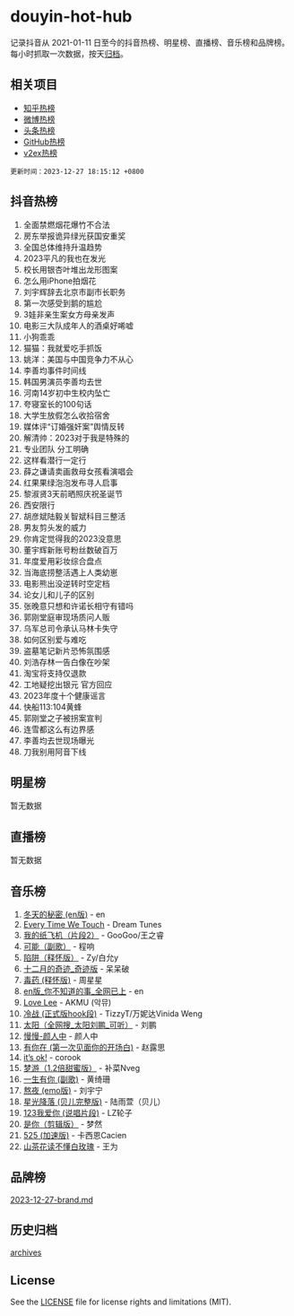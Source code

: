 # douyin-hot-hub

记录抖音从 2021-01-11 日至今的抖音热榜、明星榜、直播榜、音乐榜和品牌榜。每小时抓取一次数据，按天[归档](archives)。

## 相关项目

- [知乎热榜](https://github.com/lonnyzhang423/zhihu-hot-hub)
- [微博热榜](https://github.com/lonnyzhang423/weibo-hot-hub)
- [头条热榜](https://github.com/lonnyzhang423/toutiao-hot-hub)
- [GitHub热榜](https://github.com/lonnyzhang423/github-hot-hub)
- [v2ex热榜](https://github.com/lonnyzhang423/v2ex-hot-hub)


`更新时间：2023-12-27 18:15:12 +0800`

## 抖音热榜

1. 全面禁燃烟花爆竹不合法
1. 房东举报诡异绿光获国安重奖
1. 全国总体维持升温趋势
1. 2023平凡的我也在发光
1. 校长用银杏叶堆出龙形图案
1. 怎么用iPhone拍烟花
1. 刘宇辉辞去北京市副市长职务
1. 第一次感受到鹅的尴尬
1. 3娃非亲生案女方母亲发声
1. 电影三大队成年人的酒桌好唏嘘
1. 小狗乖乖
1. 猫猫：我就爱吃手抓饭
1. 姚洋：美国与中国竞争力不从心
1. 李善均事件时间线
1. 韩国男演员李善均去世
1. 河南14岁初中生校内坠亡
1. 夸寝室长的100句话
1. 大学生放假怎么收拾宿舍
1. 媒体评“订婚强奸案”舆情反转
1. 解清帅：2023对于我是特殊的
1. 专业团队 分工明确
1. 这样看潜行一定行
1. 薛之谦请卖画救母女孩看演唱会
1. 红果果绿泡泡发布寻人启事
1. 黎淑贤3天前晒照庆祝圣诞节
1. 西安限行
1. 胡彦斌陆毅关智斌科目三整活
1. 男友剪头发的威力
1. 你肯定觉得我的2023没意思
1. 董宇辉新账号粉丝数破百万
1. 年度爱用彩妆综合盘点
1. 当海底捞整活遇上人类幼崽
1. 电影熊出没逆转时空定档
1. 论女儿和儿子的区别
1. 张晚意只想和许诺长相守有错吗
1. 郭刚堂庭审现场质问人贩
1. 乌军总司令承认马林卡失守
1. 如何区别爱与难吃
1. 盗墓笔记新片恐怖氛围感
1. 刘浩存林一告白像在吵架
1. 淘宝将支持仅退款
1. 工地疑挖出银元 官方回应
1. 2023年度十个健康谣言
1. 快船113:104黄蜂
1. 郭刚堂之子被拐案宣判
1. 连雪都这么有边界感
1. 李善均去世现场曝光
1. 刀我别用阿音下线

## 明星榜

暂无数据

## 直播榜

暂无数据

## 音乐榜

1. [冬天的秘密 (en版)](https://sf3-cdn-tos.douyinstatic.com/obj/tos-cn-ve-2774/okIuMHDdzyf3FjGK4Lphe1vfHcQaPIHAg0Z4CR) - en
1. [Every Time We Touch](https://sf6-cdn-tos.douyinstatic.com/obj/tos-cn-ve-2774/ogN6lUKQeBBfEVhIOMikG1CcJjugxk1tztZyhP) - Dream Tunes
1. [我的纸飞机（片段2）](https://sf6-cdn-tos.douyinstatic.com/obj/tos-cn-ve-2774/oM2ZrKcg2CD5AeRB2gkeXOFB1IxAGJdZPazYHf) - GooGoo/王之睿
1. [可能（副歌）](https://sf3-cdn-tos.douyinstatic.com/obj/tos-cn-ve-2774/cde1731888894259b333569393c2fb51) - 程响
1. [陷阱（释怀版）](https://sf6-cdn-tos.douyinstatic.com/obj/tos-cn-ve-2774/oE8C21LeZrzKLDFfQYgMzx4GAIHageG5IzayY7) - Zy/白允y
1. [十二月的奇迹_奇迹版](https://sf6-cdn-tos.douyinstatic.com/obj/tos-cn-ve-2774/oMslvA9FBzGMGHnyUuoiiUjtIAXfMz6tzwByW8) - 呆呆破
1. [毒药 (释怀版)](https://sf6-cdn-tos.douyinstatic.com/obj/tos-cn-ve-2774/oYILMEAzspdZBIzy4frJNB8ZHPHWAhiwowd4Ad) - 周星星
1. [en版_你不知道的事_全网已上](https://sf6-cdn-tos.douyinstatic.com/obj/tos-cn-ve-2774/o4QbYLDezHUtFyDKdF9XfmPhIewaqEQAggj6Cb) - en
1. [Love Lee](https://sf6-cdn-tos.douyinstatic.com/obj/tos-cn-ve-2774/o05GbkJGbCBTdDnMtB0fwOYgkeZp23vrWQDQBS) - AKMU (악뮤)
1. [冷战 (正式版hook段)](https://sf6-cdn-tos.douyinstatic.com/obj/tos-cn-ve-2774/oMuEoiBasWApEMVDgNiI8VAByNmwo5J0pyf8Yx) - TizzyT/万妮达Vinida Weng
1. [太阳（全网搜_太阳刘鹏_可听）](https://sf3-cdn-tos.douyinstatic.com/obj/tos-cn-ve-2774/ogWbyIQnlBFImVbeDocRdCIYtBHlbJXgfZMvgz) - 刘鹏
1. [慢慢-颜人中](https://sf3-cdn-tos.douyinstatic.com/obj/tos-cn-ve-2774/ocjHNfBXdBxQNC8ZGAeoLMFTUgtBg8bkExunDC) - 颜人中
1. [有你在 (第一次见面你的开场白)](https://sf3-cdn-tos.douyinstatic.com/obj/tos-cn-ve-2774/oAthrQ3ClJBfI57uBoFEgNDYtNCZ0TSYQQfxQ0) - 赵露思
1. [it’s ok!](https://sf3-cdn-tos.douyinstatic.com/obj/tos-cn-ve-2774/0fc4d0ee28444bd0ab76e8b7c0003f52) - corook
1. [梦游（1.2倍甜蜜版）](https://sf3-cdn-tos.douyinstatic.com/obj/tos-cn-ve-2774/o4gyAUm8hwufoEABmwVIiQtHsFuGzAEEWtNMzo) - 补菜Nveg
1. [一生有你 (副歌)](https://sf6-cdn-tos.douyinstatic.com/obj/tos-cn-ve-2774/o8xzM8HLaQzgMiJ96FKAWCenIuzkFpfClDdmeW) - 黄绮珊
1. [熬夜 (emo版)](https://sf3-cdn-tos.douyinstatic.com/obj/tos-cn-ve-2774/ocQZvZErLThAfNQOtBZ178gQDfCDFBL9iB5lvY) - 刘宇宁
1. [星光降落 (贝儿完整版)](https://sf6-cdn-tos.douyinstatic.com/obj/tos-cn-ve-2774/okwB9hAwyAtsFFkFBzAX1hOOfQuIoMNs0W2Mwr) - 陆雨萱（贝儿）
1. [123我爱你 (说唱片段)](https://sf3-cdn-tos.douyinstatic.com/obj/tos-cn-ve-2774/oYCWFpY0hL9kda0dQKIGDYeKYfQmAse0DgpDjz) - LZ轮子
1. [是你（剪辑版）](https://sf6-cdn-tos.douyinstatic.com/obj/tos-cn-ve-2774/46019dae783c4c969944217fe1cfafc4) - 梦然
1. [525 (加速版)](https://sf3-cdn-tos.douyinstatic.com/obj/tos-cn-ve-2774/oIfKCtqfDyP8Vc9FpAPgWMyezT6LnDT1abRwGg) - 卡西恩Cacien
1. [山茶花读不懂白玫瑰](https://sf6-cdn-tos.douyinstatic.com/obj/tos-cn-ve-2774/osfn8B7DktrRHEPJgPCfDbw7QDQEkwC16BxZg9) - 王为

## 品牌榜

[2023-12-27-brand.md](archives/2023-12-27-brand.md)

## 历史归档

[archives](archives)

## License

See the [LICENSE](LICENSE) file for license rights and limitations (MIT).

